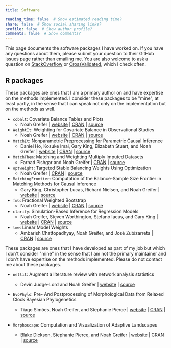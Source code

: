 ```yaml
---
title: Software

reading_time: false  # Show estimated reading time?
share: false  # Show social sharing links?
profile: false  # Show author profile?
comments: false  # Show comments?
---
```

This page documents the software packages I have worked on. If you have any questions about them, please submit your question to their GitHub issues page rather than emailing me. You are also welcome to ask a question on [StackOverflow](https://stackoverflow.com/) or [CrossValidated](https://stats.stackexchange.com/), which I check often.

## R packages

These packages are ones that I am a primary author on and have expertise on the methods implemented. I consider these packages to be "mine", at least partly, in the sense that I can speak not only on the implementation but on the methods as well.

* `cobalt`: Covariate Balance Tables and Plots
  - Noah Greifer | [website](https://ngreifer.github.io/cobalt) | [CRAN](https://cran.r-project.org/package=cobalt) | [source](https://github.com/ngreifer/cobalt)
* `WeightIt`: Weighting for Covariate Balance in Observational Studies
  - Noah Greifer | [website](https://ngreifer.github.io/WeightIt) | [CRAN](https://cran.r-project.org/package=WeightIt) | [source](https://github.com/ngreifer/WeightIt)
* `MatchIt`: Nonparametric Preprocessing for Parametric Causal Inference
  - Daniel Ho, Kosuke Imai, Gary King, Elizabeth Stuart, and Noah Greifer | [website](https://kosukeimai.github.io/MatchIt) | [CRAN](https://cran.r-project.org/package=MatchIt) | [source](https://github.com/kosukeimai/MatchIt)
* `MatchThem`: Matching and Weighting Multiply Imputed Datasets
  - Farhad Pishgar and Noah Greifer | [CRAN](https://cran.r-project.org/package=MatchThem) | [source](https://github.com/FarhadPishgar/MatchThem)
* `optweight`: Targeted Stable Balancing Weights Using Optimization
  - Noah Greifer | [CRAN](https://cran.r-project.org/package=optweight) | [source](https://github.com/ngreifer/optweight)
* `MatchingFrontier`: Computation of the Balance-Sample Size Frontier in Matching Methods for Causal Inference
  - Gary King, Christopher Lucas, Richard Nielsen, and Noah Greifer | [website](https://iqss.github.io/MatchingFrontier) | [source](https://github.com/iqss/MatchingFrontier)
* `fwb`: Fractional Weighted Bootstrap
  - Noah Greifer | [website](https://ngreifer.github.io/fwb) | [CRAN](https://cran.r-project.org/package=fwb) | [source](https://github.com/ngreifer/fwb)
* `clarify`: Simulation-Based Inference for Regression Models
  - Noah Greifer, Steven Worthington, Stefano Iacus, and Gary King | [website](https://iqss.github.io/clarify/) | [CRAN](https://cloud.r-project.org/package=clarify) | [source](https://github.com/iqss/clarify/)
* `lmw`: Linear Model Weights
  - Ambarish Chattopadhyay, Noah Greifer, and José Zubizarreta | [CRAN](https://cloud.r-project.org/package=lmw) | [source](	https://github.com/ngreifer/lmw/)

These packages are ones that I have developed as part of my job but which I don't consider "mine" in the sense that I am not the primary maintainer and I don't have expertise on the methods implemented. Please do not contact me about these packages.

* `netlit`: Augment a literature review with network analysis statistics
  - Devin Judge-Lord and Noah Greifer | [website](https://judgelord.github.io/netlit) | [source](https://github.com/judgelord/netlit)

* `EvoPhylo`: Pre- And Postprocessing of Morphological Data from Relaxed Clock Bayesian Phylogenetics
  - Tiago Simões, Noah Greifer, and Stephanie Pierce | [website](https://tiago-simoes.github.io/EvoPhylo/) | [CRAN](https://cran.r-project.org/package=EvoPhylo) | [source](https://github.com/tiago-simoes/EvoPhylo)
  
* `Morphoscape`: Computation and Visualization of Adaptive Landscapes
  - Blake Dickson, Stephanie Pierce, and Noah Greifer | [website](https://blakedickson.github.io/Morphoscape/) | [CRAN](https://cran.r-project.org/package=Morphoscape) | [source](https://github.com/blakedickson/Morphoscape)
